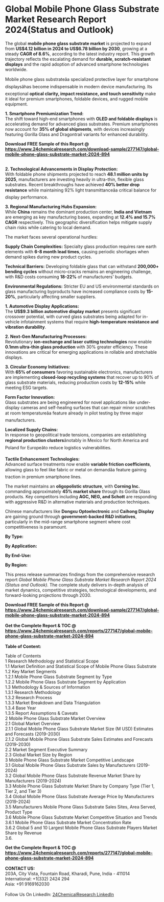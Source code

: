 <h1>Global Mobile Phone Glass Substrate Market Research Report 2024(Status and Outlook)</h1><p>The global <strong>mobile phone glass substrate market</strong> is projected to expand from <strong>US$4.12 billion in 2024 to US$6.78 billion by 2030</strong>, growing at a steady <strong>CAGR of 8.6%</strong>, according to the latest industry report. This growth trajectory reflects the escalating demand for <strong>durable, scratch-resistant displays</strong> and the rapid adoption of advanced smartphone technologies worldwide.</p><p>Mobile phone glass substrateâa specialized protective layer for smartphone displaysâhas become indispensable in modern device manufacturing. Its exceptional <strong>optical clarity, impact resistance, and touch sensitivity</strong> make it ideal for premium smartphones, foldable devices, and rugged mobile equipment.</p><p><strong>1. Smartphone Premiumization Trend:</strong><br>
The shift toward high-end smartphones with <strong>OLED and foldable displays</strong> is accelerating demand for advanced glass substrates. Premium smartphones now account for <strong>35% of global shipments</strong>, with devices increasingly featuring Gorilla Glass and Dragontrail variants for enhanced durability.</p><div><b>Download FREE Sample of this Report @ 
            <a href="https://www.24chemicalresearch.com/download-sample/277147/global-mobile-phone-glass-substrate-market-2024-894">
            https://www.24chemicalresearch.com/download-sample/277147/global-mobile-phone-glass-substrate-market-2024-894</a></b></div><br><p><strong>2. Technological Advancements in Display Protection:</strong><br>
With foldable phone shipments projected to reach <strong>48.1 million units by 2025</strong>, manufacturers are investing heavily in ultra-thin, flexible glass substrates. Recent breakthroughs have achieved <strong>40% better drop resistance</strong> while maintaining 92% light transmittanceâa critical balance for display performance.</p><p><strong>3. Regional Manufacturing Hubs Expansion:</strong><br>
While <strong>China</strong> remains the dominant production center, <strong>India and Vietnam</strong> are emerging as key manufacturing bases, expanding at <strong>12.4% and 15.7% CAGR</strong> respectively. This geographic diversification helps mitigate supply chain risks while catering to local demand.</p><p>The market faces several operational hurdles:</p><p><strong>Supply Chain Complexities:</strong> Specialty glass production requires rare earth elements with <strong>6-8 month lead times</strong>, causing periodic shortages when demand spikes during new product cycles.</p><p><strong>Technical Barriers:</strong> Developing foldable glass that can withstand <strong>200,000+ bending cycles</strong> without micro-cracks remains an engineering challenge, with R&amp;D costs consuming <strong>18-22%</strong> of manufacturers' budgets.</p><p><strong>Environmental Regulations:</strong> Stricter EU and US environmental standards on glass manufacturing byproducts have increased compliance costs by <strong>15-20%</strong>, particularly affecting smaller suppliers.</p><p><strong>1. Automotive Display Applications:</strong><br>
The <strong>US$9.3 billion automotive display market</strong> presents significant crossover potential, with curved glass substrates being adapted for in-vehicle infotainment systems that require <strong>high-temperature resistance and vibration durability</strong>.</p><p><strong>2. Next-Gen Manufacturing Processes:</strong><br>
Revolutionary <strong>ion-exchange and laser cutting technologies</strong> now enable <strong>0.1mm ultra-thin glass production</strong> with 30% greater efficiency. These innovations are critical for emerging applications in rollable and stretchable displays.</p><p><strong>3. Circular Economy Initiatives:</strong><br>
With <strong>65% of consumers</strong> favoring sustainable electronics, manufacturers are implementing <strong>closed-loop recycling systems</strong> that recover up to 90% of glass substrate materials, reducing production costs by <strong>12-15%</strong> while meeting ESG targets.</p><p><strong>Form Factor Innovation:</strong><br>
    Glass substrates are being engineered for novel applications like under-display cameras and self-healing surfaces that can repair minor scratches at room temperatureâa feature already in pilot testing by three major manufacturers.</p><p><strong>Localized Supply Chains:</strong><br>
    In response to geopolitical trade tensions, companies are establishing <strong>regional production clusters</strong>ânotably in Mexico for North America and Poland for Europeâto reduce logistics vulnerabilities.</p><p><strong>Tactile Enhancement Technologies:</strong><br>
    Advanced surface treatments now enable <strong>variable friction coefficients</strong>, allowing glass to feel like fabric or metal on demandâa feature gaining traction in premium smartphone lines.</p><p>The market maintains an <strong>oligopolistic structure</strong>, with <strong>Corning Inc.</strong> commanding approximately <strong>45% market share</strong> through its Gorilla Glass products. Key competitors including <strong>AGC, NEG, and Schott</strong> are responding with aggressive R&amp;D in alternative materials and production techniques.</p><p>Chinese manufacturers like <strong>Dongxu Optoelectronic</strong> and <strong>Caihong Display</strong> are gaining ground through <strong>government-backed R&amp;D initiatives</strong>, particularly in the mid-range smartphone segment where cost competitiveness is paramount.</p><p><strong>By Type:</strong></p><p><strong>By Application:</strong></p><p><strong>By End-Use:</strong></p><p><strong>By Region:</strong></p><p>This press release summarizes findings from the comprehensive research report <em>Global Mobile Phone Glass Substrate Market Research Report 2024 (Status and Outlook)</em>. The complete study delivers in-depth analysis of market dynamics, competitive strategies, technological developments, and forward-looking projections through 2030.</p><div><b>Download FREE Sample of this Report @ 
            <a href="https://www.24chemicalresearch.com/download-sample/277147/global-mobile-phone-glass-substrate-market-2024-894">
            https://www.24chemicalresearch.com/download-sample/277147/global-mobile-phone-glass-substrate-market-2024-894</a></b></div><br><div><b>Get the Complete Report & TOC @ 
            <a href="https://www.24chemicalresearch.com/reports/277147/global-mobile-phone-glass-substrate-market-2024-894">
            https://www.24chemicalresearch.com/reports/277147/global-mobile-phone-glass-substrate-market-2024-894</a></b></div><br>
            <b>Table of Content:</b><p>Table of Contents<br />
1 Research Methodology and Statistical Scope<br />
1.1 Market Definition and Statistical Scope of Mobile Phone Glass Substrate<br />
1.2 Key Market Segments<br />
1.2.1 Mobile Phone Glass Substrate Segment by Type<br />
1.2.2 Mobile Phone Glass Substrate Segment by Application<br />
1.3 Methodology & Sources of Information<br />
1.3.1 Research Methodology<br />
1.3.2 Research Process<br />
1.3.3 Market Breakdown and Data Triangulation<br />
1.3.4 Base Year<br />
1.3.5 Report Assumptions & Caveats<br />
2 Mobile Phone Glass Substrate Market Overview<br />
2.1 Global Market Overview<br />
2.1.1 Global Mobile Phone Glass Substrate Market Size (M USD) Estimates and Forecasts (2019-2030)<br />
2.1.2 Global Mobile Phone Glass Substrate Sales Estimates and Forecasts (2019-2030)<br />
2.2 Market Segment Executive Summary<br />
2.3 Global Market Size by Region<br />
3 Mobile Phone Glass Substrate Market Competitive Landscape<br />
3.1 Global Mobile Phone Glass Substrate Sales by Manufacturers (2019-2024)<br />
3.2 Global Mobile Phone Glass Substrate Revenue Market Share by Manufacturers (2019-2024)<br />
3.3 Mobile Phone Glass Substrate Market Share by Company Type (Tier 1, Tier 2, and Tier 3)<br />
3.4 Global Mobile Phone Glass Substrate Average Price by Manufacturers (2019-2024)<br />
3.5 Manufacturers Mobile Phone Glass Substrate Sales Sites, Area Served, Product Type<br />
3.6 Mobile Phone Glass Substrate Market Competitive Situation and Trends<br />
3.6.1 Mobile Phone Glass Substrate Market Concentration Rate<br />
3.6.2 Global 5 and 10 Largest Mobile Phone Glass Substrate Players Market Share by Revenue<br />
3.6.</p><div><b>Get the Complete Report & TOC @ 
            <a href="https://www.24chemicalresearch.com/reports/277147/global-mobile-phone-glass-substrate-market-2024-894">
            https://www.24chemicalresearch.com/reports/277147/global-mobile-phone-glass-substrate-market-2024-894</a></b></div><br><b>CONTACT US:</b><br>
            203A, City Vista, Fountain Road, Kharadi, Pune, India - 411014<br>
            International: +1(332) 2424 294<br>
            Asia: +91 9169162030 <br><br>
            Follow Us On LinkedIn: <a href="https://www.linkedin.com/company/24chemicalresearch/">24ChemicalResearch LinkedIn</a>